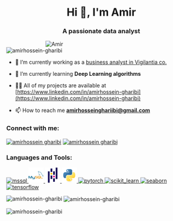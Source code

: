 <h1 align="center">Hi 👋, I'm Amir</h1>
<h3 align="center">A passionate data analyst</h3>

<img align="right" alt="Amir" width="400"
src="https://i.gifer.com/origin/dc/dc412623146610157eb73e727f4d16bc_w200.webp">

<p align="left"> <img src="https://komarev.com/ghpvc/?username=amirhossein-gharibi&label=Profile%20views&color=0e75b6&style=flat" alt="amirhossein-gharibi" /> </p>

- 🔭 I’m currently working as a [business analyst in Vigilantia co.](https://www.vigilantia.fr/)

- 🌱 I’m currently learning **Deep Learning algorithms**

- 👨‍💻 All of my projects are available at [https://www.linkedin.com/in/amirhossein-gharibi](https://www.linkedin.com/in/amirhossein-gharibi)

- 📫 How to reach me **amirhosseinghariibi@gmail.com**

<h3 align="left">Connect with me:</h3>
<p align="left">
<a href="https://linkedin.com/in/amirhossein gharibi" target="blank"><img align="center" src="https://raw.githubusercontent.com/rahuldkjain/github-profile-readme-generator/master/src/images/icons/Social/linked-in-alt.svg" alt="amirhossein gharibi" height="30" width="40" /></a>
<a href="https://kaggle.com/amirhossein gharibi" target="blank"><img align="center" src="https://raw.githubusercontent.com/rahuldkjain/github-profile-readme-generator/master/src/images/icons/Social/kaggle.svg" alt="amirhossein gharibi" height="30" width="40" /></a>
</p>

<h3 align="left">Languages and Tools:</h3>
<p align="left"> <a href="https://www.microsoft.com/en-us/sql-server" target="_blank" rel="noreferrer"> <img src="https://www.svgrepo.com/show/303229/microsoft-sql-server-logo.svg" alt="mssql" width="40" height="40"/> </a> <a href="https://www.mysql.com/" target="_blank" rel="noreferrer"> <img src="https://raw.githubusercontent.com/devicons/devicon/master/icons/mysql/mysql-original-wordmark.svg" alt="mysql" width="40" height="40"/> </a> <a href="https://pandas.pydata.org/" target="_blank" rel="noreferrer"> <img src="https://raw.githubusercontent.com/devicons/devicon/2ae2a900d2f041da66e950e4d48052658d850630/icons/pandas/pandas-original.svg" alt="pandas" width="40" height="40"/> </a> <a href="https://www.python.org" target="_blank" rel="noreferrer"> <img src="https://raw.githubusercontent.com/devicons/devicon/master/icons/python/python-original.svg" alt="python" width="40" height="40"/> </a> <a href="https://pytorch.org/" target="_blank" rel="noreferrer"> <img src="https://www.vectorlogo.zone/logos/pytorch/pytorch-icon.svg" alt="pytorch" width="40" height="40"/> </a> <a href="https://scikit-learn.org/" target="_blank" rel="noreferrer"> <img src="https://upload.wikimedia.org/wikipedia/commons/0/05/Scikit_learn_logo_small.svg" alt="scikit_learn" width="40" height="40"/> </a> <a href="https://seaborn.pydata.org/" target="_blank" rel="noreferrer"> <img src="https://seaborn.pydata.org/_images/logo-mark-lightbg.svg" alt="seaborn" width="40" height="40"/> </a> <a href="https://www.tensorflow.org" target="_blank" rel="noreferrer"> <img src="https://www.vectorlogo.zone/logos/tensorflow/tensorflow-icon.svg" alt="tensorflow" width="40" height="40"/> </a> </p>

<p><img align="left" src="https://github-readme-stats.vercel.app/api/top-langs?username=amirhossein-gharibi&show_icons=true&locale=en&layout=compact" alt="amirhossein-gharibi" /></p>

<p>&nbsp;<img align="center" src="https://github-readme-stats.vercel.app/api?username=amirhossein-gharibi&show_icons=true&locale=en" alt="amirhossein-gharibi" /></p>

<p><img align="center" src="https://github-readme-streak-stats.herokuapp.com/?user=amirhossein-gharibi&" alt="amirhossein-gharibi" /></p>
